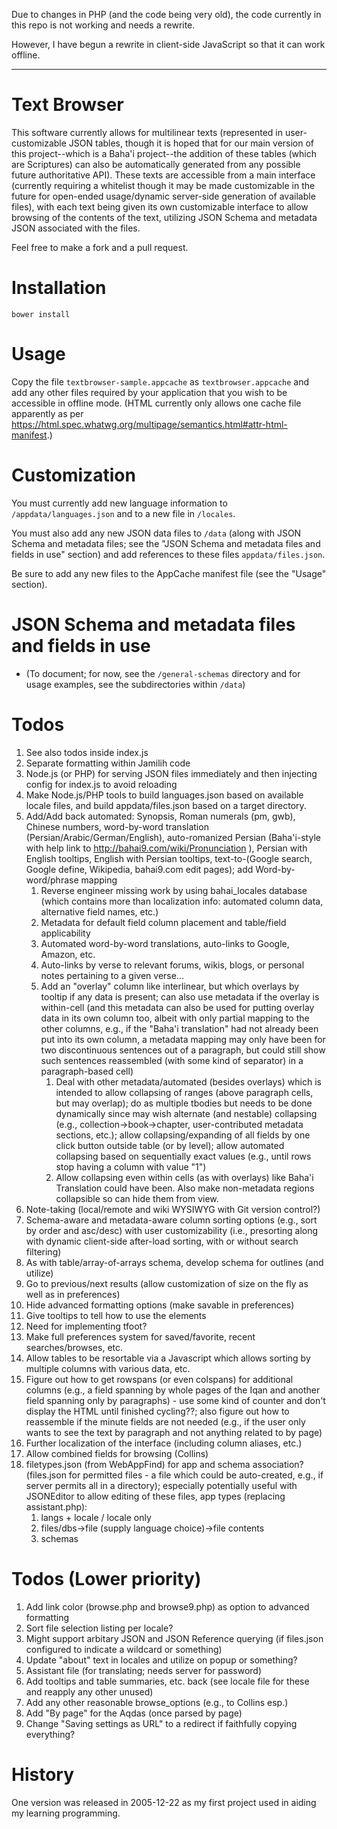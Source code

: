 Due to changes in PHP (and the code being very old), the
code currently in this repo is not working and needs a rewrite.

However, I have begun a rewrite in client-side JavaScript so that
it can work offline.

----

# Text Browser

This software currently allows for multilinear texts (represented in user-customizable JSON tables, though it is hoped that for our main version of this project--which is a Baha'i project--the addition of these tables (which are Scriptures) can also be automatically generated from any possible future authoritative API). These texts are accessible from a main interface (currently requiring a whitelist though it may be made customizable in the future for open-ended usage/dynamic server-side generation of available files), with each text being given its own customizable interface to allow browsing of the contents of the text, utilizing JSON Schema and metadata JSON associated with the files.

Feel free to make a fork and a pull request.

# Installation

`bower install`

# Usage

Copy the file `textbrowser-sample.appcache` as `textbrowser.appcache` and add any other files required by your application that you wish to be accessible in offline mode. (HTML currently only allows one cache file apparently as per <https://html.spec.whatwg.org/multipage/semantics.html#attr-html-manifest>.)

# Customization

You must currently add new language information to `/appdata/languages.json` and to a new file in `/locales`.

You must also add any new JSON data files to `/data` (along with JSON Schema and metadata files; see the "JSON Schema and metadata files and fields in use" section) and add references to these files `appdata/files.json`.

Be sure to add any new files to the AppCache manifest file (see the "Usage" section).

# JSON Schema and metadata files and fields in use

- (To document; for now, see the `/general-schemas` directory and for usage examples, see the subdirectories within `/data`)

# Todos

1. See also todos inside index.js
1. Separate formatting within Jamilih code
1. Node.js (or PHP) for serving JSON files immediately and then injecting config for index.js to avoid reloading
1. Make Node.js/PHP tools to build languages.json based on available locale files, and build appdata/files.json based on a target directory.
1. Add/Add back automated: Synopsis, Roman numerals (pm, gwb), Chinese numbers, word-by-word translation (Persian/Arabic/German/English), auto-romanized Persian (Baha'i-style with help link to http://bahai9.com/wiki/Pronunciation ), Persian with English tooltips, English with Persian tooltips, text-to-(Google search, Google define, Wikipedia, bahai9.com edit pages); add Word-by-word/phrase mapping
    1. Reverse engineer missing work by using bahai_locales database (which contains more than localization info: automated column data, alternative field names, etc.)
    1. Metadata for default field column placement and table/field applicability
    1. Automated word-by-word translations, auto-links to Google, Amazon, etc.
    1. Auto-links by verse to relevant forums, wikis, blogs, or personal notes pertaining to a given verse...
    1. Add an "overlay" column like interlinear, but which overlays by tooltip if any data is present; can also use metadata if the overlay is within-cell (and this metadata can also be used for putting overlay data in its own column too, albeit with only partial mapping to the other columns, e.g., if the "Baha'i translation" had not already been put into its own column, a metadata mapping may only have been for two discontinuous sentences out of a paragraph, but could still show such sentences reassembled (with some kind of separator) in a paragraph-based cell)
        1. Deal with other metadata/automated (besides overlays) which is intended to allow collapsing of ranges (above paragraph cells, but may overlap); do as multiple tbodies but needs to be done dynamically since may wish alternate (and nestable) collapsing (e.g., collection->book->chapter, user-contributed metadata sections, etc.); allow collapsing/expanding of all fields by one click button outside table (or by level); allow automated collapsing based on sequentially exact values (e.g., until rows stop having a column with value "1")
        1. Allow collapsing even within cells (as with overlays) like Baha'i Translation could have been. Also make non-metadata regions collapsible so can hide them from view.
1. Note-taking (local/remote and wiki WYSIWYG with Git version control?)
1. Schema-aware and metadata-aware column sorting options (e.g., sort by order and asc/desc) with user customizability (i.e., presorting along with dynamic client-side after-load sorting, with or without search filtering)
1. As with table/array-of-arrays schema, develop schema for outlines (and utilize)
1. Go to previous/next results (allow customization of size on the fly as well as in preferences)
1. Hide advanced formatting options (make savable in preferences)
1. Give tooltips to tell how to use the elements
1. Need for implementing tfoot?
1. Make full preferences system for saved/favorite, recent searches/browses, etc.
1. Allow tables to be resortable via a Javascript which allows sorting by multiple columns with various data, etc.
1. Figure out how to get rowspans (or even colspans) for additional columns (e.g., a field spanning by whole pages of the Iqan and another field spanning only by paragraphs) - use some kind of counter and don't display the HTML until finished cycling??; also figure out how to reassemble if the minute fields are not needed (e.g., if the user only wants to see the text by paragraph and not anything related to by page)
1. Further localization of the interface (including column aliases, etc.)
1. Allow combined fields for browsing (Collins)
1. filetypes.json (from WebAppFind) for app and schema association? (files.json for permitted files - a file which could be auto-created, e.g., if server permits all in a directory); especially potentially useful with JSONEditor to allow editing of these files, app types (replacing assistant.php):
    1. langs + locale / locale only
    1. files/dbs->file (supply language choice)->file contents
    1. schemas

# Todos (Lower priority)

1. Add link color (browse.php and browse9.php) as option to advanced formatting
1. Sort file selection listing per locale?
1. Might support arbitary JSON and JSON Reference querying (if files.json configured to indicate a wildcard or something)
1. Update "about" text in locales and utilize on popup or something?
1. Assistant file (for translating; needs server for password)
1. Add tooltips and table summaries, etc. back (see locale file for these and reapply any other unused)
1. Add any other reasonable browse_options (e.g., to Collins esp.)
1. Add "By page" for the Aqdas (once parsed by page)
1. Change "Saving settings as URL" to a redirect if faithfully copying everything?

# History

One version was released in 2005-12-22 as my first project used in aiding my learning programming.
